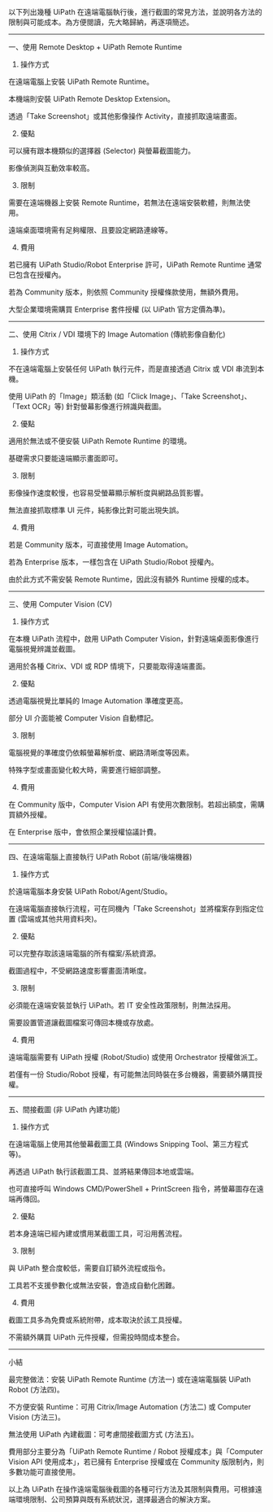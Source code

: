 以下列出幾種 UiPath 在遠端電腦執行後，進行截圖的常見方法，並說明各方法的限制與可能成本。為方便閱讀，先大略歸納，再逐項簡述。


---

一、使用 Remote Desktop + UiPath Remote Runtime

1. 操作方式

在遠端電腦上安裝 UiPath Remote Runtime。

本機端則安裝 UiPath Remote Desktop Extension。

透過「Take Screenshot」或其他影像操作 Activity，直接抓取遠端畫面。



2. 優點

可以擁有跟本機類似的選擇器 (Selector) 與螢幕截圖能力。

影像偵測與互動效率較高。



3. 限制

需要在遠端機器上安裝 Remote Runtime，若無法在遠端安裝軟體，則無法使用。

遠端桌面環境需有足夠權限、且要設定網路連線等。



4. 費用

若已擁有 UiPath Studio/Robot Enterprise 許可，UiPath Remote Runtime 通常已包含在授權內。

若為 Community 版本，則依照 Community 授權條款使用，無額外費用。

大型企業環境需購買 Enterprise 套件授權 (以 UiPath 官方定價為準)。





---

二、使用 Citrix / VDI 環境下的 Image Automation (傳統影像自動化)

1. 操作方式

不在遠端電腦上安裝任何 UiPath 執行元件，而是直接透過 Citrix 或 VDI 串流到本機。

使用 UiPath 的「Image」類活動 (如「Click Image」、「Take Screenshot」、「Text OCR」等) 針對螢幕影像進行辨識與截圖。



2. 優點

適用於無法或不便安裝 UiPath Remote Runtime 的環境。

基礎需求只要能遠端顯示畫面即可。



3. 限制

影像操作速度較慢，也容易受螢幕顯示解析度與網路品質影響。

無法直接抓取標準 UI 元件，純影像比對可能出現失誤。



4. 費用

若是 Community 版本，可直接使用 Image Automation。

若為 Enterprise 版本，一樣包含在 UiPath Studio/Robot 授權內。

由於此方式不需安裝 Remote Runtime，因此沒有額外 Runtime 授權的成本。





---

三、使用 Computer Vision (CV)

1. 操作方式

在本機 UiPath 流程中，啟用 UiPath Computer Vision，針對遠端桌面影像進行電腦視覺辨識並截圖。

適用於各種 Citrix、VDI 或 RDP 情境下，只要能取得遠端畫面。



2. 優點

透過電腦視覺比單純的 Image Automation 準確度更高。

部分 UI 介面能被 Computer Vision 自動標記。



3. 限制

電腦視覺的準確度仍依賴螢幕解析度、網路清晰度等因素。

特殊字型或畫面變化較大時，需要進行細部調整。



4. 費用

在 Community 版中，Computer Vision API 有使用次數限制。若超出額度，需購買額外授權。

在 Enterprise 版中，會依照企業授權協議計費。





---

四、在遠端電腦上直接執行 UiPath Robot (前端/後端機器)

1. 操作方式

於遠端電腦本身安裝 UiPath Robot/Agent/Studio。

在遠端電腦直接執行流程，可在同機內「Take Screenshot」並將檔案存到指定位置 (雲端或其他共用資料夾)。



2. 優點

可以完整存取該遠端電腦的所有檔案/系統資源。

截圖過程中，不受網路速度影響畫面清晰度。



3. 限制

必須能在遠端安裝並執行 UiPath。若 IT 安全性政策限制，則無法採用。

需要設置管道讓截圖檔案可傳回本機或存放處。



4. 費用

遠端電腦需要有 UiPath 授權 (Robot/Studio) 或使用 Orchestrator 授權做派工。

若僅有一份 Studio/Robot 授權，有可能無法同時裝在多台機器，需要額外購買授權。





---

五、間接截圖 (非 UiPath 內建功能)

1. 操作方式

在遠端電腦上使用其他螢幕截圖工具 (Windows Snipping Tool、第三方程式等)。

再透過 UiPath 執行該截圖工具、並將結果傳回本地或雲端。

也可直接呼叫 Windows CMD/PowerShell + PrintScreen 指令，將螢幕圖存在遠端再傳回。



2. 優點

若本身遠端已經內建或慣用某截圖工具，可沿用舊流程。



3. 限制

與 UiPath 整合度較低，需要自訂額外流程或指令。

工具若不支援參數化或無法安裝，會造成自動化困難。



4. 費用

截圖工具多為免費或系統附帶，成本取決於該工具授權。

不需額外購買 UiPath 元件授權，但需投時間成本整合。





---

小結

最完整做法：安裝 UiPath Remote Runtime (方法一) 或在遠端電腦裝 UiPath Robot (方法四)。

不方便安裝 Runtime：可用 Citrix/Image Automation (方法二) 或 Computer Vision (方法三)。

無法使用 UiPath 內建截圖：可考慮間接截圖方式 (方法五)。


費用部分主要分為「UiPath Remote Runtime / Robot 授權成本」與「Computer Vision API 使用成本」，若已擁有 Enterprise 授權或在 Community 版限制內，則多數功能可直接使用。

以上為 UiPath 在操作遠端電腦後截圖的各種可行方法及其限制與費用。可根據遠端環境限制、公司預算與既有系統狀況，選擇最適合的解決方案。

